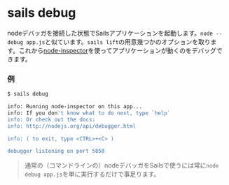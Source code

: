 # sails debug

nodeデバッガを接続した状態でSailsアプリケーションを起動します。`node --debug app.js`と似ています。`sails lift`の用意幾つかのオプションを取ります。これから[node-inspector](https://github.com/node-inspector/node-inspector)を使ってアプリケーションが動くのをデバッグできます。


### 例

```sh
$ sails debug

info: Running node-inspector on this app...
info: If you don't know what to do next, type `help`
info: Or check out the docs:
info: http://nodejs.org/api/debugger.html

info: ( to exit, type <CTRL>+<C> )

debugger listening on port 5858
```




> 通常の（コマンドラインの）nodeデバッガをSailsで使うには常に`node debug app.js`を単に実行するだけで事足ります。

<docmeta name="uniqueID" value="sailsdebug521538">
<docmeta name="displayName" value="sails debug">

